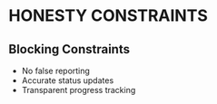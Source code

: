 # HONESTY CONSTRAINTS

## Blocking Constraints

- No false reporting
- Accurate status updates
- Transparent progress tracking
